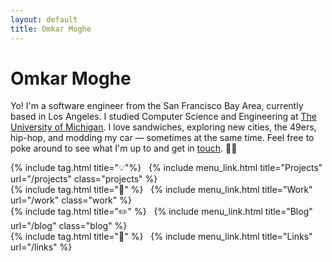 ```yaml
---
layout: default
title: Omkar Moghe
---
```


# Omkar Moghe

Yo! I'm a software engineer from the <span class="sf_giants">S</span>an <span class="sf_giants">F</span>rancisco Bay Area, currently based in <span class="los_angeles">L</span>os <span class="los_angeles">A</span>ngeles. I studied Computer Science and Engineering at <a href="https://cse.engin.umich.edu/">The University of <span class="umich">M</span>ichigan</a>. I love sandwiches, exploring new cities, the <span class="sf_49ers">49</span>ers, hip-hop, and modding my car &mdash; sometimes at the same time. Feel free to poke around to see what I'm up to and get in [touch](/links). 🤙🏽

<div class="with-tag">
  {% include tag.html title="💡"%}
  &nbsp;
  {% include menu_link.html title="Projects" url="/projects" class="projects" %}
</div>
<div class="with-tag">
  {% include tag.html title="🦉" %}
  &nbsp;
  {% include menu_link.html title="Work" url="/work" class="work" %}
</div>
<div class="with-tag">
  {% include tag.html title="✏️" %}
  &nbsp;
  {% include menu_link.html title="Blog" url="/blog" class="blog" %}
</div>
<div class="with-tag">
  {% include tag.html title="🔗" %}
  &nbsp;
  {% include menu_link.html title="Links" url="/links" %}
</div>
